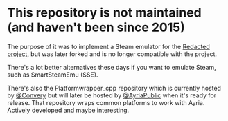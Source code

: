 # This repository is not maintained (and haven't been since 2015)

The purpose of it was to implement a Steam emulator for the [Redacted project](https://redacted.se), but was later forked and is no longer compatible with the project.

There's a lot better alternatives these days if you want to emulate Steam, such as SmartSteamEmu (SSE).

There's also the Platformwrapper_cpp repository which is currently hosted by [@Convery](https://github.com/Convery) but will later be hosted by [@AyriaPublic](https://github.com/AyriaPublic) when it's ready for release. That repository wraps common platforms to work with Ayria. Actively developed and maybe interesting.
